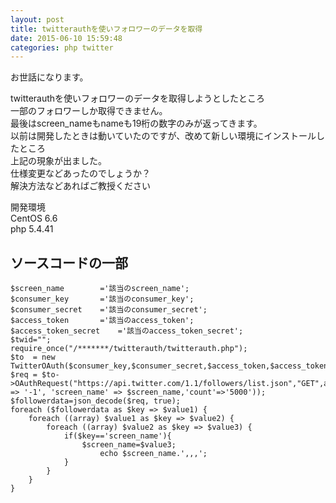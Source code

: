 ```yaml
---
layout: post
title: twitterauthを使いフォロワーのデータを取得
date: 2015-06-10 15:59:48
categories: php twitter
---
```

<p>お世話になります。</p>

<p>twitterauthを使いフォロワーのデータを取得しようとしたところ<br>
一部のフォロワーしか取得できません。<br>
最後はscreen_nameもnameも19桁の数字のみが返ってきます。<br>
以前は開発したときは動いていたのですが、改めて新しい環境にインストールしたところ<br>
上記の現象が出ました。<br>
仕様変更などあったのでしょうか？<br>
解決方法などあればご教授ください</p>

<p>開発環境<br>
CentOS 6.6<br>
php 5.4.41</p>

<h2>ソースコードの一部</h2>

<pre><code>$screen_name        ='該当のscreen_name';
$consumer_key       ='該当のconsumer_key';
$consumer_secret    ='該当のconsumer_secret';
$access_token       ='該当のaccess_token';
$access_token_secret    ='該当のaccess_token_secret';
$twid="";
require_once("/*******/twitterauth/twitterauth.php");
$to  = new TwitterOAuth($consumer_key,$consumer_secret,$access_token,$access_token_secret);
$req = $to-&gt;OAuthRequest("https://api.twitter.com/1.1/followers/list.json","GET",array('cursor' =&gt; '-1', 'screen_name' =&gt; $screen_name,'count'=&gt;'5000'));
$followerdata=json_decode($req, true);
foreach ($followerdata as $key =&gt; $value1) {
    foreach ((array) $value1 as $key =&gt; $value2) {
        foreach ((array) $value2 as $key =&gt; $value3) {
            if($key=='screen_name'){
                $screen_name=$value3;
                    echo $screen_name.',,,';
            }
        }
    }
}
</code></pre>
